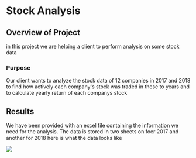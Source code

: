 # **Stock Analysis**  


## **Overview of Project**
in this project we are helping a client to perform analysis on some stock data  


### **Purpose**
Our client wants to analyze the stock data of 12 companies in 2017 and 2018 to find how actively each company's stock was traded in these to years and to calculate yearly return of each companys stock  


## **Results**  

We have been provided with an excel file containing the information we need for the analysis. The data is stored in two sheets on foer 2017 and another for 2018 here is what the data looks like  

<img src="/scr-shots-stock/preview.pn">  




